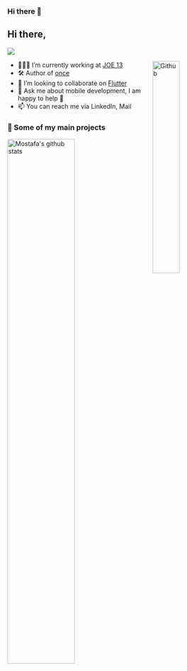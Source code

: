 ### Hi there 👋

## Hi there,

![](https://img.shields.io/badge/Mobile-Engineer-purple)

<img width="35%" align="right" alt="Github" src="https://raw.githubusercontent.com/onimur/.github/master/.resources/git-header.svg" />

- 👨🏽‍💻 I’m currently working at [JOE 13](https://www.joe13th.com/#/)
- 🛠 Author of [once](https://www.eightyythree.com/#/)
- 👯 I’m looking to collaborate on [Flutter](https://github.com/flutter/flutter) 
- 💬 Ask me about mobile development, I am happy to help 🤝
- 📫 You can reach me via LinkedIn, Mail

### 🚀 Some of my main projects
 
 
<img width="55%" alt="Mostafa's github stats" src="https://github-readme-stats.vercel.app/api?username=MostafaSolimanMO&show_icons=true&hide_border=true&title_color=000000" />


